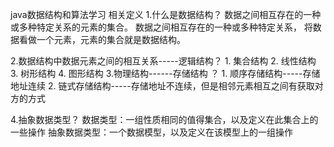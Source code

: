 java数据结构和算法学习
相关定义
1.什么是数据结构？
数据之间相互存在的一种或多种特定关系的元素的集合。
数据之间相互存在的一种或多种特定关系， 将数据看做一个元素，元素的集合就是数据结构。

2.数据结构中数据元素之间的相互关系-----逻辑结构？
	1. 集合结构
	2. 线性结构
	3. 树形结构
	4. 图形结构
3.物理结构------存储结构 ？
	1. 顺序存储结构-----存储地址连续
	2. 链式存储结构-----存储地址不连续，但是相邻元素相互之间有获取对方的方式

4.抽象数据类型？
数据类型：一组性质相同的值得集合，以及定义在此集合上的一些操作
抽象数据类型：一个数据模型，以及定义在该模型上的一组操作